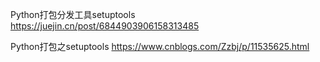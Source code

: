 
Python打包分发工具setuptools https://juejin.cn/post/6844903906158313485

Python打包之setuptools https://www.cnblogs.com/Zzbj/p/11535625.html
